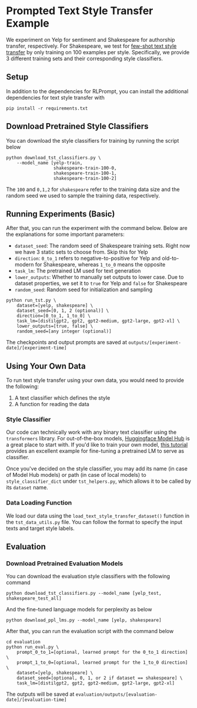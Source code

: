# Prompted Text Style Transfer Example

We experiment on Yelp for sentiment and Shakespeare for authorship transfer, respectively. 
For Shakespeare, we test for [few-shot text style transfer](https://arxiv.org/abs/2010.03802) by only training on 100 examples per style. 
Specifically, we provide 3 different training sets and their corresponding style classifiers.

## Setup

In addition to the dependencies for RLPrompt, you can install the additional dependencies for text style transfer with
```
pip install -r requirements.txt
```

## Download Pretrained Style Classifiers

You can download the style classifiers for training by running the script below
```
python download_tst_classifiers.py \
    --model_name [yelp-train,
                  shakespeare-train-100-0,
                  shakespeare-train-100-1,
                  shakespeare-train-100-2]
```

The `100` and `0,1,2` for `shakespeare` refer to the training data size and the random seed we used to sample the training data, respectively. 

## Running Experiments (Basic)

After that, you can run the experiment with the command below. Below are the explanations for some important parameters: 
- `dataset_seed`: The random seed of Shakespeare training sets. Right now we have 3 static sets to choose from. Skip this for Yelp
- `direction`: `0_to_1` refers to negative-to-positive for Yelp and old-to-modern for Shakespeare, whereas `1_to_0` means the opposite
- `task_lm`: The pretrained LM used for text generation
- `lower_outputs`: Whether to manually set outputs to lower case. Due to dataset properties, we set it to `true` for Yelp and `false` for Shakespeare
- `random_seed`: Random seed for initialization and sampling
```
python run_tst.py \
    dataset=[yelp, shakespeare] \
    dataset_seed=[0, 1, 2 (optional)] \
    direction=[0_to_1, 1_to_0] \
    task_lm=[distilgpt2, gpt2, gpt2-medium, gpt2-large, gpt2-xl] \
    lower_outputs=[true, false] \
    random_seed=[any integer (optional)]
```
The checkpoints and output prompts are saved at `outputs/[experiment-date]/[experiment-time]`


## Using Your Own Data

To run text style transfer using your own data, you would need to provide the following:
1. A text classifier which defines the style
2. A function for reading the data 

### Style Classifier
Our code can technically work with any binary text classifier using the `transformers` library. For out-of-the-box models, [Huggingface Model Hub](https://huggingface.co/models?pipeline_tag=text-classification&sort=downloads) is a great place to start with. 
If you'd like to train your own model, [this tutorial](https://huggingface.co/docs/transformers/training) provides an excellent example for fine-tuning a pretrained LM to serve as classifier. 

Once you've decided on the style classifier, you may add its name (in case of Model Hub models) or path (in case of local models) to `style_classifier_dict` under `tst_helpers.py`, which allows it to be called by its `dataset` name. 

### Data Loading Function
We load our data using the `load_text_style_transfer_dataset()` function in the `tst_data_utils.py` file. You can follow the format to specify the input texts and target style labels. 

## Evaluation

### Download Pretrained Evaluation Models
You can download the evaluation style classifiers with the following command
```
python download_tst_classifiers.py --model_name [yelp_test, shakespeare_test_all]
```
And the fine-tuned language models for perplexity as below
```
python download_ppl_lms.py --model_name [yelp, shakespeare]
```
After that, you can run the evaluation script with the command below
```
cd evaluation
python run_eval.py \
    prompt_0_to_1=[optional, learned prompt for the 0_to_1 direction] \
    prompt_1_to_0=[optional, learned prompt for the 1_to_0 direction] \
    dataset=[yelp, shakespeare] \
    dataset_seed=[optional, 0, 1, or 2 if dataset == shakespeare] \
    task_lm=[distilgpt2, gpt2, gpt2-medium, gpt2-large, gpt2-xl]
```
The outputs will be saved at `evaluation/outputs/[evaluation-date]/[evaluation-time]`